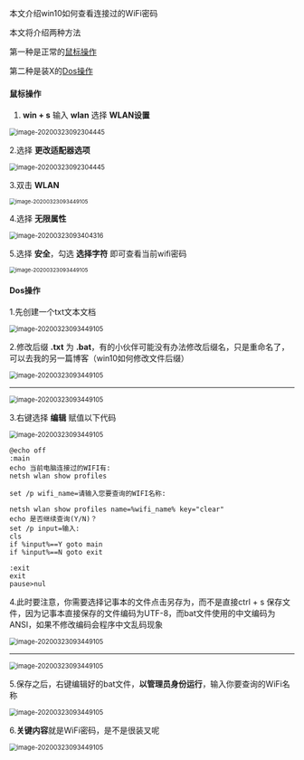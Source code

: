 本文介绍win10如何查看连接过的WiFi密码

本文将介绍两种方法

第一种是正常的[鼠标操作](#鼠标操作)

第二种是装X的[Dos操作](#Dos操作)



#### 鼠标操作

1. **win + s** 输入 **wlan** 选择 **WLAN设置**

<img src="D:\Typroa_wsp\img\win10查看WiFi密码.1.png" alt="image-20200323092304445" style="zoom: 80%;" />



2.选择 **更改适配器选项**

<img src="D:\Typroa_wsp\img\win10查看WiFi密码.2.png" alt="image-20200323092304445" style="zoom: 80%;" />



3.双击 **WLAN**

<img src="D:\Typroa_wsp\img\win10查看WiFi密码.3.png" alt="image-20200323093449105" style="zoom:67%;" />



4.选择 **无限属性**

<img src="D:\Typroa_wsp\img\win10查看WiFi密码.4.png" alt="image-20200323093404316" style="zoom:80%;" />



5.选择 **安全**，勾选 **选择字符** 即可查看当前wifi密码

<img src="D:\Typroa_wsp\img\win10查看WiFi密码.5.png" alt="image-20200323093449105" style="zoom:67%;" />

#### Dos操作

1.先创建一个txt文本文档

<img src="D:\Typroa_wsp\img\win10查看WiFi密码.6.png" alt="image-20200323093449105" style="zoom: 80%;" />



2.修改后缀 **.txt** 为 **.bat**，有的小伙伴可能没有办法修改后缀名，只是重命名了，可以去我的另一篇博客（win10如何修改文件后缀）

<img src="D:\Typroa_wsp\img\win10查看WiFi密码.7.png" alt="image-20200323093449105" style="zoom: 80%;" />



---



<img src="D:\Typroa_wsp\img\win10查看WiFi密码.8.png" alt="image-20200323093449105" style="zoom: 80%;" />



3.右键选择 **编辑** 赋值以下代码

<img src="D:\Typroa_wsp\img\win10查看WiFi密码.9.png" alt="image-20200323093449105" style="zoom: 80%;" />



```vbscript
@echo off
:main
echo 当前电脑连接过的WIFI有:
netsh wlan show profiles

set /p wifi_name=请输入您要查询的WIFI名称:

netsh wlan show profiles name=%wifi_name% key="clear"
echo 是否继续查询(Y/N)？
set /p input=输入:
cls
if %input%==Y goto main
if %input%==N goto exit

:exit
exit
pause>nul
```



4.此时要注意，你需要选择记事本的文件点击另存为，而不是直接ctrl + s 保存文件，因为记事本直接保存的文件编码为UTF-8，而bat文件使用的中文编码为ANSI，如果不修改编码会程序中文乱码现象

<img src="D:\Typroa_wsp\img\win10查看WiFi密码.10.png" alt="image-20200323093449105" style="zoom: 80%;" />



---



<img src="D:\Typroa_wsp\img\win10查看WiFi密码.11.png" alt="image-20200323093449105" style="zoom: 80%;" />



5.保存之后，右键编辑好的bat文件，**以管理员身份运行**，输入你要查询的WiFi名称

<img src="D:\Typroa_wsp\img\win10查看WiFi密码.12.png" alt="image-20200323093449105" style="zoom: 80%;" />



6.**关键内容**就是WiFi密码，是不是很装叉呢

<img src="D:\Typroa_wsp\img\win10查看WiFi密码.13.png" alt="image-20200323093449105" style="zoom: 80%;" />